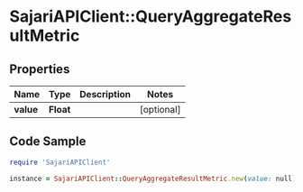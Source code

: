# SajariAPIClient::QueryAggregateResultMetric

## Properties

Name | Type | Description | Notes
------------ | ------------- | ------------- | -------------
**value** | **Float** |  | [optional] 

## Code Sample

```ruby
require 'SajariAPIClient'

instance = SajariAPIClient::QueryAggregateResultMetric.new(value: null)
```


